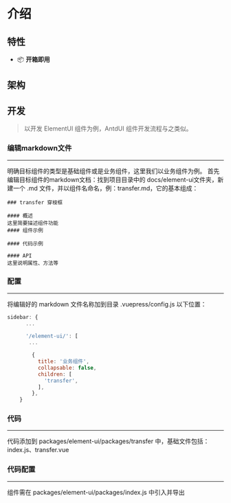 
# 介绍

## 特性

* 📦 **开箱即用**

## 架构

## 开发

<blockquote class="green-tip">
<p>以开发 ElementUI 组件为例，AntdUI 组件开发流程与之类似。</p>
</blockquote>

### 编辑markdown文件
---
明确目标组件的类型是基础组件或是业务组件，这里我们以业务组件为例。
首先编辑目标组件的markdown文档：找到项目目录中的 docs/element-ui文件夹，新建一个 .md 文件，并以组件名命名，例：transfer.md，它的基本组成：

```
### transfer 穿梭框

#### 概述
这里简要描述组件功能
#### 组件示例

#### 代码示例

#### API
这里说明属性、方法等

```

### 配置
---
将编辑好的 markdown 文件名称加到目录 .vuepress/config.js 以下位置：

```js
sidebar: {
      ...
      
      '/element-ui/': [
       ...

        {
          title: '业务组件',
          collapsable: false,
          children: [
            'transfer',
          ],
        },
    }

```
### 代码
---
代码添加到 packages/element-ui/packages/transfer 中，基础文件包括：index.js、transfer.vue
### 代码配置
---
组件需在 packages/element-ui/packages/index.js 中引入并导出
